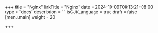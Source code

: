 +++
title = "Nginx"
linkTitle = "Nginx"
date = 2024-10-09T08:13:21+08:00
type = "docs"
description = ""
isCJKLanguage = true
draft = false
[menu.main]
	weight = 20

+++